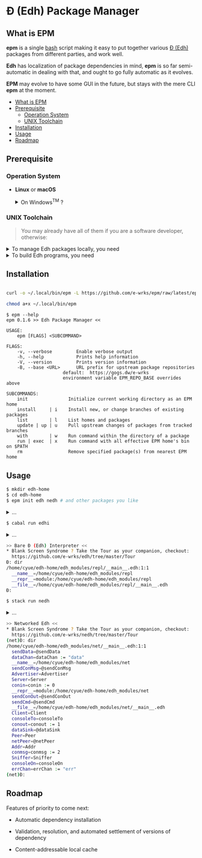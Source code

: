 # Đ (Edh) Package Manager

## What is EPM

**epm** is a single [bash](https://www.gnu.org/software/bash/) script making
it easy to put together various [Đ (Edh)](https://github.com/e-wrks/edh)
packages from different parties, and work well.

**Edh** has localization of package dependencies in mind, **epm** is so far
semi-automatic in dealing with that, and ought to go fully automatic as it
evolves.

**EPM** may evolve to have some <a title="Graphical User Interface">GUI</a>
in the future, but stays with the mere
<a title="Command Line Interface">CLI</a> **epm** at the moment.

- [What is EPM](#what-is-epm)
- [Prerequisite](#prerequisite)
  - [Operation System](#operation-system)
  - [UNIX Toolchain](#unix-toolchain)
- [Installation](#installation)
- [Usage](#usage)
- [Roadmap](#roadmap)

## Prerequisite

### Operation System

- **Linux** or **macOS**

  <details><summary>
  On Windows<sup>TM</sup> ? 
  </summary>

  Maybe try your luck with:

  - [WSL](https://en.wikipedia.org/wiki/Windows_Subsystem_for_Linux)

  But don't expect things would go smoothly if it works at all.

  </details>

### UNIX Toolchain

> You may already have all of them if you are a software developer, otherwise:

<details><summary>
To manage Edh packages locally, you need
</summary>

- [bash](https://www.gnu.org/software/bash/) - You already have it

  It comes with a decent **Linux** or **macOS** box.

- [git](https://git-scm.com/) - You get it

  From your **Linux** distribution's package manager, e.g.

  ```bash
  sudo apt install git
  ```

  Or for your **macOS**, run following command and follow its prompts

  > Note:
  > It installs a full fledged compiler toolchain, maybe bloating to
  > you, yet better to have.

  ```bash
  xcode-select --install
  ```

</details>

<details><summary>
To build Edh programs, you need
</summary>

- [GHC](https://haskell.org/ghc)
- [Cabal-install](https://www.haskell.org/cabal)

  You install'em all by any single **one**, or **all** of the following:

- [ghcup](https://www.haskell.org/ghcup)
- [Stack](https://haskellstack.org)
- [Nix](https://nixos.org/download.html)

  > Confused? You are not alone, just continue the
  > [struggling](https://www.reddit.com/r/haskell/comments/a69ww2/struggling_to_get_started_with_developing_with)
  > and keep questioning that many (yet none perfect) competing options with
  > the [Haskell community](https://www.haskell.org/community)

</details>

## Installation

```bash

curl -o ~/.local/bin/epm -L https://github.com/e-wrks/epm/raw/latest/epm

chmod a+x ~/.local/bin/epm

```

```console
$ epm --help
epm 0.1.6 >> Edh Package Manager <<

USAGE:
    epm [FLAGS] <SUBCOMMAND>

FLAGS:
    -v, --verbose         Enable verbose output
    -h, --help            Prints help information
    -V, --version         Prints version information
    -B, --base <URL>      URL prefix for upstream package repositories
                     default:  https://gogs.dw/e-wrks
                     environment variable EPM_REPO_BASE overrides above

SUBCOMMANDS:
    init               Initialize current working directory as an EPM home
    install     | i    Install new, or change branches of existing packages
    list        | l    List homes and packages
    update | up | u    Pull upstream changes of packages from tracked branches
    with        | w    Run command within the directory of a package
    run | exec  | x    Run command with all effective EPM home's bin on $PATH
    rm                 Remove specified package(s) from nearest EPM home
```

## Usage

```bash
$ mkdir edh-home
$ cd edh-home
$ epm init edh nedh # and other packages you like
```

<details><summary>...</summary>

```bash
Installing edh to edh-universe/e-wrks/edh ...
Cloning into 'edh-universe/e-wrks/edh'...
remote: Counting objects: 3664, done.
remote: Compressing objects: 100% (677/677), done.
remote: Total 3664 (delta 2233), reused 3609 (delta 2211)
Receiving objects: 100% (3664/3664), 726.31 KiB | 11.17 MiB/s, done.
Resolving deltas: 100% (2233/2233), done.
Installed edh .
Installing nedh to edh-universe/e-wrks/nedh ...
Cloning into 'edh-universe/e-wrks/nedh'...
remote: Counting objects: 902, done.
remote: Compressing objects: 100% (244/244), done.
remote: Total 902 (delta 412), reused 842 (delta 384)
Receiving objects: 100% (902/902), 120.68 KiB | 3.35 MiB/s, done.
Resolving deltas: 100% (412/412), done.
Installed nedh .
```

</details>

```bash
$ cabal run edhi
```

<details><summary>...</summary>

```bash
Resolving dependencies...
Build profile: -w ghc-8.8.3 -O1
In order, the following will be built (use -v for more details):
 - lossless-decimal-0.1.1.0 (lib) (first run)
 - edh-0.3.0.0 (lib:edh-internal) (first run)
 - edh-0.3.0.0 (lib) (first run)
 - edh-0.3.0.0 (exe:edhi) (first run)
Configuring library for lossless-decimal-0.1.1.0..
Preprocessing library for lossless-decimal-0.1.1.0..
Building library for lossless-decimal-0.1.1.0..
[1 of 1] Compiling Data.Lossless.Decimal ( src/Data/Lossless/Decimal.hs, /home/cyue/edh-home/dist-newstyle/build/x86_64-osx/ghc-8.8.3/lossless-decimal-0.1.1.0/build/Data/Lossless/Decimal.o )
Configuring library 'edh-internal' for edh-0.3.0.0..
Preprocessing library 'edh-internal' for edh-0.3.0.0..
Building library 'edh-internal' for edh-0.3.0.0..
[ 1 of 19] Compiling Language.Edh.Control ( src/Language/Edh/Control.hs, /home/cyue/edh-home/dist-newstyle/build/x86_64-osx/ghc-8.8.3/edh-0.3.0.0/l/edh-internal/build/edh-internal/Language/Edh/Control.o )
[ 2 of 19] Compiling Language.Edh.Details.PkgMan ( src/Language/Edh/Details/PkgMan.hs, /home/cyue/edh-home/dist-newstyle/build/x86_64-osx/ghc-8.8.3/edh-0.3.0.0/l/edh-internal/build/edh-internal/Language/Edh/Details/PkgMan.o )
  ...
[18 of 19] Compiling Language.Edh.Runtime ( src/Language/Edh/Runtime.hs, /home/cyue/edh-home/dist-newstyle/build/x86_64-osx/ghc-8.8.3/edh-0.3.0.0/l/edh-internal/build/edh-internal/Language/Edh/Runtime.o )
[19 of 19] Compiling Language.Edh.Batteries ( src/Language/Edh/Batteries.hs, /home/cyue/edh-home/dist-newstyle/build/x86_64-osx/ghc-8.8.3/edh-0.3.0.0/l/edh-internal/build/edh-internal/Language/Edh/Batteries.o )
Configuring library for edh-0.3.0.0..
Preprocessing library for edh-0.3.0.0..
Building library for edh-0.3.0.0..
[1 of 1] Compiling Language.Edh.EHI ( pub/Language/Edh/EHI.hs, /home/cyue/edh-home/dist-newstyle/build/x86_64-osx/ghc-8.8.3/edh-0.3.0.0/build/Language/Edh/EHI.o )
Configuring executable 'edhi' for edh-0.3.0.0..
Preprocessing executable 'edhi' for edh-0.3.0.0..
Building executable 'edhi' for edh-0.3.0.0..
[1 of 2] Compiling Repl             ( repl/Repl.hs, /home/cyue/edh-home/dist-newstyle/build/x86_64-osx/ghc-8.8.3/edh-0.3.0.0/x/edhi/build/edhi/edhi-tmp/Repl.o )
[2 of 2] Compiling Main             ( repl/Main.hs, /home/cyue/edh-home/dist-newstyle/build/x86_64-osx/ghc-8.8.3/edh-0.3.0.0/x/edhi/build/edhi/edhi-tmp/Main.o )
Linking /home/cyue/edh-home/dist-newstyle/build/x86_64-osx/ghc-8.8.3/edh-0.3.0.0/x/edhi/build/edhi/edhi ...
```

</details>

```bash
>> Bare Đ (Edh) Interpreter <<
* Blank Screen Syndrome ? Take the Tour as your companion, checkout:
  https://github.com/e-wrks/edh/tree/master/Tour
Đ: dir
/home/cyue/edh-home/edh_modules/repl/__main__.edh:1:1
  __name__=/home/cyue/edh-home/edh_modules/repl
  __repr__=module:/home/cyue/edh-home/edh_modules/repl
  __file__=/home/cyue/edh-home/edh_modules/repl/__main__.edh
Đ:
```

```bash
$ stack run nedh
```

<details><summary>...</summary>

```bash
lossless-decimal> configure (lib)
lossless-decimal> Configuring lossless-decimal-0.1.1.0...
lossless-decimal> build (lib)
lossless-decimal> Preprocessing library for lossless-decimal-0.1.1.0..
lossless-decimal> Building library for lossless-decimal-0.1.1.0..
lossless-decimal> [1 of 1] Compiling Data.Lossless.Decimal
lossless-decimal> copy/register
lossless-decimal> Installing library in /home/cyue/edh-home/.stack-work/install/x86_64-osx/0654fccd5f476b2c5a8c0895b218cd844a1f8be9784b79bd15206177b5607fa2/8.8.3/lib/x86_64-osx-ghc-8.8.3/lossless-decimal-0.1.1.0-HCYm1yn9Rt2Jeqs1sJLXPz
lossless-decimal> Registering library for lossless-decimal-0.1.1.0..
edh             > configure (lib + internal-lib + exe)
edh             > Configuring edh-0.3.0.0...
edh             > build (lib + internal-lib + exe)
edh             > Preprocessing library 'edh-internal' for edh-0.3.0.0..
edh             > Building library 'edh-internal' for edh-0.3.0.0..
edh             > [ 1 of 19] Compiling Language.Edh.Control
edh             > [ 2 of 19] Compiling Language.Edh.Details.PkgMan
  ...
edh             > [18 of 19] Compiling Language.Edh.Runtime
edh             > [19 of 19] Compiling Language.Edh.Batteries
edh             > Preprocessing library for edh-0.3.0.0..
edh             > Building library for edh-0.3.0.0..
edh             > [1 of 1] Compiling Language.Edh.EHI
edh             > Preprocessing executable 'edhi' for edh-0.3.0.0..
edh             > Building executable 'edhi' for edh-0.3.0.0..
edh             > [1 of 2] Compiling Repl
edh             > [2 of 2] Compiling Main
edh             > Linking .stack-work/dist/x86_64-osx/Cabal-3.0.1.0/build/edhi/edhi ...
edh             > copy/register
edh             > Installing internal library edh-internal in /home/cyue/edh-home/.stack-work/install/x86_64-osx/0654fccd5f476b2c5a8c0895b218cd844a1f8be9784b79bd15206177b5607fa2/8.8.3/lib/x86_64-osx-ghc-8.8.3/edh-0.3.0.0-73PuCsmdUcIHXX9IKK7eJA-edh-internal
edh             > Installing library in /home/cyue/edh-home/.stack-work/install/x86_64-osx/0654fccd5f476b2c5a8c0895b218cd844a1f8be9784b79bd15206177b5607fa2/8.8.3/lib/x86_64-osx-ghc-8.8.3/edh-0.3.0.0-AIDEnedhsqmDPELtxqIvBW
edh             > Installing executable edhi in /home/cyue/edh-home/.stack-work/install/x86_64-osx/0654fccd5f476b2c5a8c0895b218cd844a1f8be9784b79bd15206177b5607fa2/8.8.3/bin
edh             > Registering library 'edh-internal' for edh-0.3.0.0..
edh             > Registering library for edh-0.3.0.0..
Building all executables for `nedh' once. After a successful build of all of them, only specified executables will be rebuilt.
nedh            > configure (lib + internal-lib + exe)
Configuring nedh-0.1.0.0...
nedh            > build (lib + internal-lib + exe)
Preprocessing library 'nedh-internal' for nedh-0.1.0.0..
Building library 'nedh-internal' for nedh-0.1.0.0..
[1 of 7] Compiling Language.Edh.Net.Addr
[2 of 7] Compiling Language.Edh.Net.MicroProto
[3 of 7] Compiling Language.Edh.Net.Peer
[4 of 7] Compiling Language.Edh.Net.Client
[5 of 7] Compiling Language.Edh.Net.Server
[6 of 7] Compiling Language.Edh.Net.Sniffer
[7 of 7] Compiling Language.Edh.Net.Advertiser
Preprocessing library for nedh-0.1.0.0..
Building library for nedh-0.1.0.0..
[1 of 1] Compiling Language.Edh.Net
Preprocessing executable 'nedh' for nedh-0.1.0.0..
Building executable 'nedh' for nedh-0.1.0.0..
[1 of 2] Compiling Repl
[2 of 2] Compiling Main
Linking .stack-work/dist/x86_64-osx/Cabal-3.0.1.0/build/nedh/nedh ...
nedh            > copy/register
Installing internal library nedh-internal in /home/cyue/edh-home/.stack-work/install/x86_64-osx/0654fccd5f476b2c5a8c0895b218cd844a1f8be9784b79bd15206177b5607fa2/8.8.3/lib/x86_64-osx-ghc-8.8.3/nedh-0.1.0.0-IB11KjcvZDCA4St0hQLCbM-nedh-internal
Installing library in /home/cyue/edh-home/.stack-work/install/x86_64-osx/0654fccd5f476b2c5a8c0895b218cd844a1f8be9784b79bd15206177b5607fa2/8.8.3/lib/x86_64-osx-ghc-8.8.3/nedh-0.1.0.0-ILXJZuI6ug3CgbFjo1OY5g
Installing executable nedh in /home/cyue/edh-home/.stack-work/install/x86_64-osx/0654fccd5f476b2c5a8c0895b218cd844a1f8be9784b79bd15206177b5607fa2/8.8.3/bin
Registering library 'nedh-internal' for nedh-0.1.0.0..
Registering library for nedh-0.1.0.0..
Completed 3 action(s).
```

</details>

```bash
>> Networked Edh <<
* Blank Screen Syndrome ? Take the Tour as your companion, checkout:
  https://github.com/e-wrks/nedh/tree/master/Tour
(net)Đ: dir
/home/cyue/edh-home/edh_modules/net/__main__.edh:1:1
  sendData=@sendData
  dataChan=dataChan := "data"
  __name__=/home/cyue/edh-home/edh_modules/net
  sendConMsg=@sendConMsg
  Advertiser=Advertiser
  Server=Server
  conin=conin := 0
  __repr__=module:/home/cyue/edh-home/edh_modules/net
  sendConOut=@sendConOut
  sendCmd=@sendCmd
  __file__=/home/cyue/edh-home/edh_modules/net/__main__.edh
  Client=Client
  consoleTo=consoleTo
  conout=conout := 1
  dataSink=@dataSink
  Peer=Peer
  netPeer=@netPeer
  Addr=Addr
  conmsg=conmsg := 2
  Sniffer=Sniffer
  consoleOn=consoleOn
  errChan=errChan := "err"
(net)Đ:
```

## Roadmap

Features of priority to come next:

- Automatic dependency installation

- Validation, resolution, and automated settlement of versions of dependency

- Content-addressable local cache
